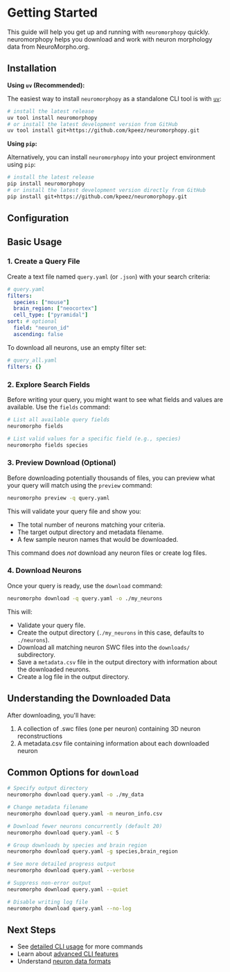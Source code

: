 # Getting Started

This guide will help you get up and running with `neuromorphopy` quickly. neuromorphopy helps you download and work with neuron morphology data from NeuroMorpho.org.

## Installation

**Using `uv` (Recommended):**

The easiest way to install `neuromorphopy` as a standalone CLI tool is with [`uv`](https://github.com/astral-sh/uv):

```bash
# install the latest release
uv tool install neuromorphopy
# or install the latest development version from GitHub
uv tool install git+https://github.com/kpeez/neuromorphopy.git
```

**Using `pip`:**

Alternatively, you can install `neuromorphopy` into your project environment using `pip`:

```bash
# install the latest release
pip install neuromorphopy
# or install the latest development version directly from GitHub
pip install git+https://github.com/kpeez/neuromorphopy.git
```

## Configuration

## Basic Usage

### 1. Create a Query File

Create a text file named `query.yaml` (or `.json`) with your search criteria:

```yaml
# query.yaml
filters:
  species: ["mouse"]
  brain_region: ["neocortex"]
  cell_type: ["pyramidal"]
sort: # optional
  field: "neuron_id"
  ascending: false
```

To download all neurons, use an empty filter set:

```yaml
# query_all.yaml
filters: {}
```

### 2. Explore Search Fields

Before writing your query, you might want to see what fields and values are available. Use the `fields` command:

```bash
# List all available query fields
neuromorpho fields

# List valid values for a specific field (e.g., species)
neuromorpho fields species
```

### 3. Preview Download (Optional)

Before downloading potentially thousands of files, you can preview what your query will match using the `preview` command:

```bash
neuromorpho preview -q query.yaml
```

This will validate your query file and show you:

- The total number of neurons matching your criteria.
- The target output directory and metadata filename.
- A few sample neuron names that would be downloaded.

This command does *not* download any neuron files or create log files.

### 4. Download Neurons

Once your query is ready, use the `download` command:

```bash
neuromorpho download -q query.yaml -o ./my_neurons
```

This will:

- Validate your query file.
- Create the output directory (`./my_neurons` in this case, defaults to `./neurons`).
- Download all matching neuron SWC files into the `downloads/` subdirectory.
- Save a `metadata.csv` file in the output directory with information about the downloaded neurons.
- Create a log file in the output directory.

## Understanding the Downloaded Data

After downloading, you'll have:

1. A collection of .swc files (one per neuron) containing 3D neuron reconstructions
2. A metadata.csv file containing information about each downloaded neuron

## Common Options for `download`

```bash
# Specify output directory
neuromorpho download query.yaml -o ./my_data

# Change metadata filename
neuromorpho download query.yaml -m neuron_info.csv

# Download fewer neurons concurrently (default 20)
neuromorpho download query.yaml -c 5

# Group downloads by species and brain region
neuromorpho download query.yaml -g species,brain_region

# See more detailed progress output
neuromorpho download query.yaml --verbose

# Suppress non-error output
neuromorpho download query.yaml --quiet

# Disable writing log file
neuromorpho download query.yaml --no-log
```

## Next Steps

- See [detailed CLI usage](cli/basic_usage.md) for more commands
- Learn about [advanced CLI features](cli/advanced_options.md)
- Understand [neuron data formats](user_guide/data_formats.md)
